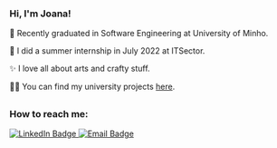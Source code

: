 ### Hi, I'm Joana!

🌱 Recently graduated in Software Engineering at University of Minho. 

 🦋 I did a summer internship in July 2022 at ITSector. 
 
 ✨ I love all about arts and crafty stuff.

👩‍💻 You can find my university projects [here](https://github.com/joanabranco/uminho-projects).


## 
### How to reach me:
<div id="badges">
  <a href="https://www.linkedin.com/in/joana-branco-v/">
    <img src="https://img.shields.io/badge/LinkedIn-blue?style=for-the-badge&logo=linkedin&logoColor=white" alt="LinkedIn Badge"/>
  </a>
  <a href="mailto:joanabranco.23@gmail.com">
    <img src="https://img.shields.io/badge/Email-red?style=for-the-badge&logo=mail.ru&logoColor=white" alt="Email Badge"/>
  </a>
</div>
